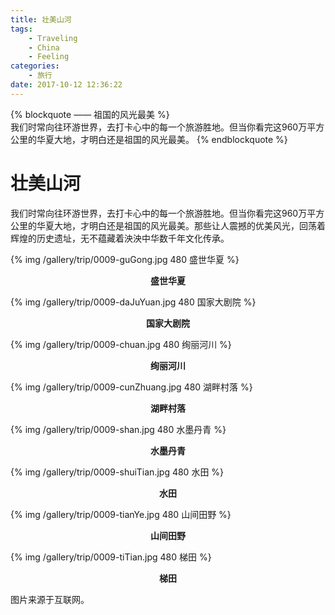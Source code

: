 ```yaml
---
title: 壮美山河
tags:
    - Traveling
    - China
    - Feeling
categories:
	- 旅行
date: 2017-10-12 12:36:22
---
```


{% blockquote —— 祖国的风光最美 %}  
我们时常向往环游世界，去打卡心中的每一个旅游胜地。但当你看完这960万平方公里的华夏大地，才明白还是祖国的风光最美。
{% endblockquote %} 

<!-- more -->

# 壮美山河

我们时常向往环游世界，去打卡心中的每一个旅游胜地。但当你看完这960万平方公里的华夏大地，才明白还是祖国的风光最美。那些让人震撼的优美风光，回荡着辉煌的历史遗址，无不蕴藏着泱泱中华数千年文化传承。

{% img /gallery/trip/0009-guGong.jpg 480 盛世华夏 %}
<p align="center"><b>盛世华夏</b></p>

{% img /gallery/trip/0009-daJuYuan.jpg 480 国家大剧院 %}
<p align="center"><b>国家大剧院</b></p>

{% img /gallery/trip/0009-chuan.jpg 480 绚丽河川 %}
<p align="center"><b>绚丽河川</b></p>

{% img /gallery/trip/0009-cunZhuang.jpg 480 湖畔村落 %}
<p align="center"><b>湖畔村落</b></p>

{% img /gallery/trip/0009-shan.jpg 480 水墨丹青 %}
<p align="center"><b>水墨丹青</b></p>

{% img /gallery/trip/0009-shuiTian.jpg 480 水田 %}
<p align="center"><b>水田</b></p>

{% img /gallery/trip/0009-tianYe.jpg 480 山间田野 %}
<p align="center"><b>山间田野</b></p>

{% img /gallery/trip/0009-tiTian.jpg 480 梯田 %}
<p align="center"><b>梯田</b></p>

图片来源于互联网。